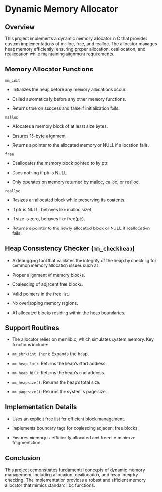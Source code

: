 # Dynamic Memory Allocator

## Overview

This project implements a dynamic memory allocator in C that provides custom implementations of malloc, free, and realloc. The allocator manages heap memory efficiently, ensuring proper allocation, deallocation, and reallocation while maintaining alignment requirements.

## Memory Allocator Functions

`mm_init`

- Initializes the heap before any memory allocations occur.

- Called automatically before any other memory functions.

- Returns true on success and false if initialization fails.

`malloc`

- Allocates a memory block of at least size bytes.

- Ensures 16-byte alignment.

- Returns a pointer to the allocated memory or NULL if allocation fails.

`free`

- Deallocates the memory block pointed to by ptr.

- Does nothing if ptr is NULL.

- Only operates on memory returned by malloc, calloc, or realloc.

`realloc`

- Resizes an allocated block while preserving its contents.

- If ptr is NULL, behaves like malloc(size).

- If size is zero, behaves like free(ptr).

- Returns a pointer to the newly allocated block or NULL if reallocation fails.

## Heap Consistency Checker (`mm_checkheap`)

- A debugging tool that validates the integrity of the heap by checking for common memory allocation issues such as:

- Proper alignment of memory blocks.

- Coalescing of adjacent free blocks.

- Valid pointers in the free list.

- No overlapping memory regions.

- All allocated blocks residing within the heap boundaries.

## Support Routines

- The allocator relies on memlib.c, which simulates system memory. Key functions include:

- `mm_sbrk(int incr)`: Expands the heap.

- `mm_heap_lo()`: Returns the heap’s start address.

- `mm_heap_hi()`: Returns the heap’s end address.

- `mm_heapsize()`: Returns the heap’s total size.

- `mm_pagesize()`: Returns the system's page size.

## Implementation Details

- Uses an explicit free list for efficient block management.

- Implements boundary tags for coalescing adjacent free blocks.

- Ensures memory is efficiently allocated and freed to minimize fragmentation.

## Conclusion

This project demonstrates fundamental concepts of dynamic memory management, including allocation, deallocation, and heap integrity checking. The implementation provides a robust and efficient memory allocator that mimics standard libc functions.



